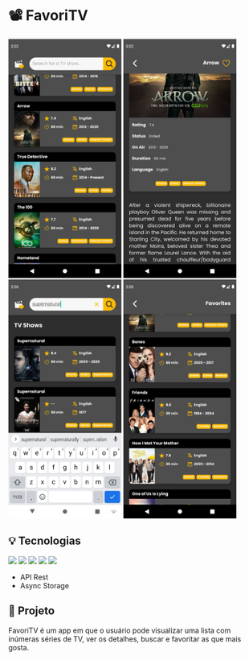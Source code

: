 # 📽️ FavoriTV 

<img src="public/img/screenshot01.png" alt="home" width="225"/> <img src="public/img/screenshot02.png" alt="tvshow details" width="225"/> <img src="public/img/screenshot03.png" alt="searching for a tvshow by name" width="225"/> <img src="public/img/screenshot04.png" alt="favorites list" width="225"/>

## 💡 Tecnologias
<img src="https://img.shields.io/badge/React-20232A?style=for-the-badge&logo=react&logoColor=61DAFB" />
<img src="https://img.shields.io/badge/React_Native-20232A?style=for-the-badge&logo=react&logoColor=61DAFB" />
<img src="https://img.shields.io/badge/TypeScript-007ACC?style=for-the-badge&logo=typescript&logoColor=white" />
<img src="https://img.shields.io/badge/styled--components-DB7093?style=for-the-badge&logo=styled-components&logoColor=white" />
<img src="https://img.shields.io/badge/Expo-1B1F23?style=for-the-badge&logo=expo&logoColor=white" />

- API Rest
- Async Storage

## 📝 Projeto
FavoriTV é um app em que o usuário pode visualizar uma lista com inúmeras séries de TV, ver os detalhes, buscar e favoritar as que mais gosta.

